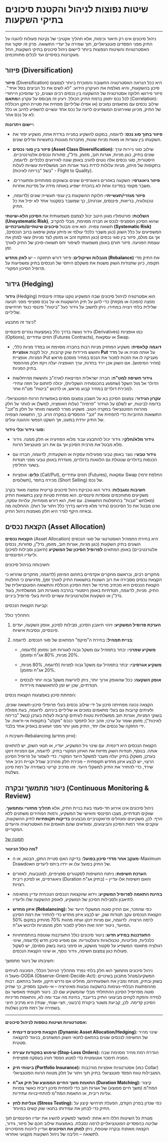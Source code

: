 # שיטות נפוצות לניהול והקטנת סיכונים בתיקי השקעות
---

ניהול סיכונים אינו רק תיאור וכימות, אלא תהליך אקטיבי של נקיטת פעולות להגנה על התיק מפני הפסדים פוטנציאליים, תוך שמירה על יעדיי התשואה. פרק זה יסקור את האסטרטגיות והשיטות הנפוצות ביותר ליישום ניהול סיכונים בתיקי השקעות, החל מעקרונות בסיסיים ועד לכלים מתוחכמים.

## פיזור (Diversification)

**פיזור** (Diversification) היא ככל הנראה האסטרטגיה החשובה והמוכרת ביותר לצמצום סיכון בהשקעות, והיא מגלמת את העיקרון הידוע: "לא לשים את כל הביצים בסל אחד". פיזור פירושו חלוקה אסטרטגית של ההשקעה בין נכסים רבים ושונים, כך שהסיכון הייחודי לכל נכס יתאזן ברמת התיק הכולל. רעיון זה מבוסס על עקרון ה**מתאם** (Correlation): שילוב נכסים עם מתאמים נמוכים (או אפילו שליליים) מפחית את סטיית התקן הכוללת של התיק, מכיוון שאירועים המשפיעים לרעה על נכס אחד עשויים להשפיע לחיוב או כלל לא על נכס אחר.

**יישום ויתרונות:**

- **פיזור בתוך סוג נכס:** לדוגמה, במקום להשקיע במנייה בודדת אחת, משקיע יפזר את השקעתו בין עשרות או מאות מניות שונות, מחברות מגוונות בתעשיות וגדלים שונים.
    
- **פיזור בין סוגי נכסים (Asset Class Diversification):** שילוב סוגי ניירות ערך שונים בתיק, כגון מניות, אגרות חוב, מזומן, נדל"ן, סחורות ונכסים אלטרנטיביים. היסטורית, סוגי נכסים אלה נוטים להגיב באופן שונה לאירועים כלכליים. לדוגמה, בתקופות של מיתון, מניות עלולות לרדת בעוד אגרות חוב ממשלתיות עשויות לעלות (בשל "בריחה לאיכות" - Flight to Quality).
    
- **פיזור גיאוגרפי:** השקעה באזורים גיאוגרפיים שונים ובשווקים מפותחים ומתעוררים. משבר מקומי במדינה אחת לא בהכרח ישפיע באותה מידה על מדינות אחרות.
    
- **פיזור מגזרי/תעשייתי:** חלוקת ההשקעות בין ענפי תעשייה שונים (לדוגמה, טכנולוגיה, בריאות, פיננסים, אנרגיה), כך שמשבר בסקטור אחד לא יפיל את כל התיק.
    

**השלכות:** פורטפוליו מגוון היטב יכול לצמצם משמעותית את **הסיכון הלא-שיטתי (Unsystematic Risk)**, שהוא הסיכון הספציפי לנכס או חברה מסוימת, מבלי להקריב תשואה צפויה. הוא אינו מבטל **סיכונים שיטתיים/מערכתיים (Systematic Risk)** המשפיעים על כלל השוק (כגון משבר כלכלי עולמי או מיתון עמוק שיפגעו ברוב הנכסים), אך גם מולם, פיזור בין סוגי נכסים (כגון החזקת זהב או מזומן לצד מניות) עשוי למתן את עוצמת הפגיעה. פיזור תורם באופן משמעותי לשיפור יחס תשואה-סיכון של התיק לאורך זמן.

**מגבלות ושיקולים:** פיזור דורש תחזוקה – יש **לאזן מחדש (Rebalance)** את התיק מדי תקופה, כיוון שתנודות השוק משנות את משקלם היחסי של הנכסים בתיק ומשפיעות על פרופיל הסיכון המקורי.

## גידור (Hedging)

**גידור** (Hedging) הוא אסטרטגיה לניהול סיכונים שבה המשקיע נוקט עמדה פיננסית מפצה (הפוכה או מקזזת) כדי להגן על תיק ההשקעות או על נכס ספציפי מפני תנועה שלילית בלתי רצויה במחירו. ניתן לחשוב על גידור כעל "ביטוח" פיננסי כנגד תרחישים שליליים.

כיצד זה מתבצע?

גידור נעשה בדרך כלל באמצעות נגזרים פיננסיים (Derivatives) כמו אופציות (Options), חוזים עתידיים (Futures Contracts), או עסקאות Swap.

- **דוגמה קלאסית:** משקיע המחזיק מניות רבות בחברה מסוימת או במדד מניות כללי, וחושש מירידות שוק קרובות, יכול לקנות **אופציית Put** על אותה מניה או על מדד המניות. אופציית Put מעניקה לו את הזכות למכור את הנכס במחיר מוסכם מראש (מחיר המימוש). אם השוק אכן יירד בחדות, ערך האופציה יעלה ויקזז חלק מההפסד בתיק המניות.
    
- **גידור חשיפה למט"ח:** חברה ישראלית המייצאת לארה"ב וחוששת מהיחלשות הדולר אל מול השקל (שתפגע בהכנסותיה השקליות), יכולה לחתום על חוזה עתידי למכירת דולרים במחיר קבוע מראש, או לרכוש "ביטוח" מט"ח אחר.
    

**עקרון הגידור:** צמצום הסיכון בא על חשבון צמצום מסוים באפשרות הרווח הפוטנציאלי. בדומה לביטוח, יש לשלם על הגידור "פרמיה" (עלות האופציה, למשל) או לוותר על חלק מהרווח הפוטנציאלי במקרה הטוב. משקיע מגדר למעשה מוותר על חלק מ"זנב" התשואות החיוביות כדי להפחית את "זנב" ההפסדים במקרה הרע. כך, התשואה הצפויה של התיק יורדת במעט, אך השקט הנפשי וההגנה עולים.

**סוגי גידור וכלי גידור:**

- **גידור מלא/חלקי:** גידור יכול להתבצע עבור מלוא הפוזיציה או חלק ממנה. גידור מלא מבטל את מרבית הסיכון אך גם את רוב פוטנציאל הרווח.
    
- **גידור טבעי:** נוצר באופן טבעי מפעילות עסקית או השקעתית, לדוגמה, חברה עם הכנסות בדולרים שנוטלת גם הלוואות בדולרים, מוגדרת באופן טבעי מפני תנודות בשער החליפין.
    
- **כלים:** אופציות (Call/Put), חוזים עתידיים (Futures), עסקאות Swap (החלפת זרמי תשלומים), מכירה בחסר (Short Selling) של נכס.
    

**חשיבות ומגבלות:** גידור הוא טכניקת ניהול סיכונים קריטית ונפוצה מאוד בקרב משקיעים מתוחכמים ומוסדות פיננסיים. הוא מפחית סטיות קיצון בתשואות התיק (מאלחש "זנבות" בהתפלגות התשואה). עם זאת, הוא דורש מומחיות, עלויות עסקה, ואינו מבטל את כל הסיכונים (גידור מלא פירושו בדרך כלל ויתור על רווח). ההחלטה מה ובאיזה היקף לגדר היא חלק מאמנות ניהול התיק.

## הקצאת נכסים (Asset Allocation)

**הקצאת נכסים** (Asset Allocation) היא בחירת התמהיל האסטרטגי של סוגי הנכסים השונים בתיק השקעות (כגון מניות, אגרות חוב, מזומן, נדל"ן, סחורות, נכסים אלטרנטיביים) באופן המתאים **לפרופיל הסיכון של המשקיע** (תיאבון וסבילות לסיכון) וליעדיו הפיננסיים.

חשיבותה בניהול סיכונים:

מחקרים רבים, ובראשם מחקרים אקדמיים בתחום המימון (לדוגמה, מחקרים שהראו כי הקצאת נכסים מסבירה את רוב השונות בתשואות התיק לאורך זמן), מדגישים כי החלטת הקצאת הנכסים היא מכתיב מרכזי של רמת הסיכון הכוללת והתשואה הפוטנציאלית של התיק. מניות, לדוגמה, תנודתיות באופן היסטורי בהרבה מאגרות חוב ממשלתיות, בעוד נדל"ן או השקעות אלטרנטיביות עשויים להיות בעלי פרופיל ביניים.

קביעת הקצאת הנכסים:

התהליך כולל:

1. **הערכת פרופיל המשקיע:** זיהוי תיאבון הסיכון, סבילות לסיכון, אופק השקעה, יעדים פיננסיים, ונסיבות אישיות.
    
2. **בניית תמהיל:** בחירת ה"מיקס" המתאים של סוגי הנכסים. לדוגמה:
    
    - **משקיע שמרני:** יבחר בתמהיל עם משקל גבוה לאגרות חוב ומזומן (לדוגמה, 20% מניות, 80% אג"ח ומזומן).
        
    - **משקיע אגרסיבי:** יבחר בתמהיל עם משקל גבוה למניות (לדוגמה, 80% מניות, 20% אג"ח ומזומן).
        
    - **אופק השקעה:** ככל שהאופק ארוך יותר, ניתן להרשות משקל גבוה יותר לנכסים תנודתיים, שכן יש זמן להתאוששות מירידות.
        

הפחתת סיכון באמצעות הקצאת נכסים:

הקצאה נכונה מפחיתה סיכון על ידי שילוב נכסים בעלי פרופילי סיכון-תשואה שונים, ולעיתים קרובות גם בעלי מתאמים נמוכים או שליליים ביניהם. לדוגמה, בעת מפולת בשוקי המניות, אגרות חוב ממשלתיות נוטות לעיתים קרובות לעלות בערכן (בשל "בריחה לאיכות"); מזומן שומר על ערכו; וזהב יכול לתפקד כנכס "מקלט" בתקופות אי-ודאות. על ידי החזקה של נכסים אלו יחד, התיק מוגן יותר מפני זעזועים באפיק אחד בלבד.

חשיבות ה-Rebalancing (איזון מחדש):

הקצאת הנכסים היא דינמית. עם שינוי גיל המשקיע, יעדיו, או תנאי השוק, יש להתאים אותה. בנוסף, תנודות השוק מזיזות את האיזון המקורי בתיק. לדוגמה, אם המניות זינקו בערכן, משקלן בתיק יעלה מעבר למשקל היעד המקורי. כדי לשמור על פרופיל הסיכון הרצוי, יש לבצע איזון מחדש תקופתית – מכירת חלק מהרכיב שגדל וקניית רכיב אחר שירד, כדי להחזיר את התיק למשקלי היעד. זהו מרכיב קריטי בשמירה על רמת סיכון נשלטת.

## ניטור מתמשך ובקרה (Continuous Monitoring & Review)

ניהול סיכונים אינו אירוע חד-פעמי בעת בניית התיק, אלא **תהליך מחזורי ומתמשך**. שווקים תנודתיים, מצבו הפיננסי והאישי של המשקיע, ורמות המחירים משתנים ללא הרף. לכן, משקיעים ומנהלים פרואקטיביים מבצעים **בדיקות תקופתיות** לתיק ההשקעות, עוקבים אחר רמות הסיכון והביצועים, ומוודאים שהם תואמים את האסטרטגיה והיעדים המקוריים.

[תמונה של](https://encrypted-tbn3.gstatic.com/licensed-image?q=tbn:ANd9GcQdRZwG0ZCe8W7EpREW1jDkFUNaTOb4qlF8F0v0_GY9qjj5dGNlqBWewS0_n2CK8kXrq4UYrEXBKqKYcJ3b2gFva90B5wA9lkf9djJKI33WQuZLKEc)

**מה כולל הניטור?**

- **מעקב אחר מדדי סיכון בפועל:** בדיקה האם סטיית התקן, הבטא, או ה-Maximum Drawdown של התיק בפועל עלו או ירדו ביחס ליעדים.
    
- **הערכת חשיפות:** ניתוח החשיפות לסקטורים ספציפיים, למטבעות, לאזורים גיאוגרפיים, או לסיכון ריבית (Duration בתיק אג"ח) – והאם חשיפות אלו עדיין רצויות.
    
- **בחינת התאמה לפרופיל המשקיע:** וידוא שהקצאת הנכסים הנוכחית עדיין מתאימה לתיאבון ולסבילות הסיכון של המשקיע, לאופק ההשקעה שלו וליעדיו.
    
- **איזון מחדש (Rebalancing):** כפי שהוזכר, אם התיק סוטה ממשקלי היעד של הקצאת הנכסים עקב תנודות שוק, יש לבצע איזון מחדש כדי להחזיר את רמת הסיכון לרמה הרצויה. לדוגמה, אם מניות זינקו ועתה מהוות 70% מהתיק במקום 50% המיועד, ניטור יזהה זאת וימליץ למכור חלק מהמניות ולרכוש אג"ח.
    
- **התעדכנות במידע חדש:** ניטור סיכונים כולל התעדכנות שוטפת בהתפתחויות כלכליות, פוליטיות, טכנולוגיות ורגולטוריות. אם מופיע סיכון חדש (לדוגמה, שינוי רגולציה פתאומי המשפיע על סקטור מושקע, או סימני בועה בשוק מסוים), יש לשקול פעולות כגון צמצום חשיפה, גידור נוסף, או שינוי הקצאת הנכסים.
    

חשיבותו של ניטור מתמשך:

ניהול סיכונים מתמשך הוא חלק בלתי נפרד מתהליך הניהול הכללי, המכונה לעיתים מעגל ה-OODA (Observe-Orient-Decide-Act): המשקיע/מנהל מתבונן בשינויים בשוק ובתיק, מנתח ומבין את השפעותיהם, מחליט אם נדרש תיקון, ופועל בהתאם. רבות מההפתעות הבלתי-נעימות בהשקעה נובעות מאינרציה – אי-מעקב מספיק, כך שתיק סוטה מפרופיל הסיכון ההתחלתי מבלי שהמשקיע שם לב. ניטור תקופתי מאפשר גם למידה והפקת לקחים מביצועי התיק בדיעבד, בחינת מה עבד ומה לא, והתאמת מדיניות הסיכון קדימה. לכן, קביעת משטר ביקורת (רבעוני, חצי-שנתי, שנתי) היא מרכיב חיוני בשמירה על רמת סיכון נשלטת.

---

**אסטרטגיות ושיטות נוספות לניהול סיכונים:**

- **הקצאת סיכונים דינמית (Dynamic Asset Allocation/Hedging):** שינוי מהיר של החשיפה לנכסים שונים בהתאם לתנאי השוק המשתנים, בניגוד להקצאה סטטית.
    
- **שימוש בפקודות עצירה (Stop-Loss Orders):** הגדרת רמת מחיר מסוימת שבה המניה תימכר אוטומטית כדי למנוע הפסד חורג בעסקה ספציפית.
    
- **ביטוחי תיק (Portfolio Insurance):** אסטרטגיות אופציות מורכבות (כמו Collar) המגבילות טווח הפסד פוטנציאלי בתיק תוך ויתור על חלק מטווח הרווח הפוטנציאלי.
    
- **התאמת משך החיים הממוצע של תיק אג"ח (Duration Matching):** קיצור המח"מ (משך חיים ממוצע) של אגרות חוב כדי להפחית סיכון ריבית כאשר צפויות עליות ריבית, או התאמת המח"מ להתחייבויות עתידיות.
    
- **אנליזות לחץ (Stress Testing):** כפי שנדון בפרק הקודם, הפעלת תרחישי קיצון על התיק כדי לבחון את עמידותו בתנאי שוק קשים במיוחד.
    

מטרת כל השיטות הללו היא אחת: לאפשר למשקיע להשיג את יעדיו הפיננסיים _תוך שליטה בהפסדים הפוטנציאליים לרמה נסבלת_. באמצעות שילוב חכם של פיזור, גידור, הקצאה מאוזנת ובקרה שוטפת, ניתן **למתן את הסיכונים** ועדיין ליהנות מהסיכויים לתשואה – הליבה של ניהול השקעות מקצועי ואחראי.

